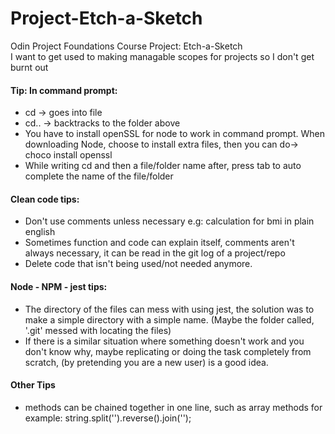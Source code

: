 # Project-Etch-a-Sketch
Odin Project Foundations Course Project: Etch-a-Sketch
<br>
I want to get used to making managable scopes for projects so I don't get burnt out
  <h4>Tip: In command prompt:</h4>
<ul>
  <li>cd -> goes into file</li>
  <li>cd.. -> backtracks to the folder above </li>
  <li>You have to install openSSL for node to work in command prompt. When downloading Node, choose to install extra files, then you can do-> choco install openssl</li>
  <li>While writing cd and then a file/folder name after, press tab to auto complete the name of the file/folder</li>
</ul>
<h4>Clean code tips:</h4>
<ul>
  <li>Don't use comments unless necessary e.g: calculation for bmi in plain english</li>
  <li>Sometimes function and code can explain itself, comments aren't always necessary, it can be read in the git log of a project/repo</li>
  <li>Delete code that isn't being used/not needed anymore.</li>
</ul>
<h4>Node - NPM - jest tips:</h4>
<ul>
  <li>The directory of the files can mess with using jest, the solution was to make a simple directory with a simple name. (Maybe the folder called, '.git' messed with locating the files)</li>
  <li>If there is a similar situation where something doesn't work and you don't know why, maybe replicating or doing the task completely from scratch, (by pretending you are a new user) is a good idea.</li>
</ul>
<h4>Other Tips</h4>
<ul>
  <li> methods can be chained together in one line, such as array methods for example: string.split('').reverse().join('');</li>
</ul>
